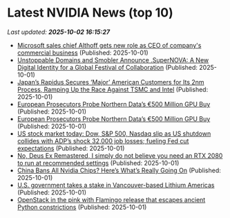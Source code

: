 # Latest NVIDIA News (top 10)
_Last updated: **2025-10-02 16:15:27**_

- [Microsoft sales chief Althoff gets new role as CEO of company's commercial business](https://www.cnbc.com/2025/10/01/microsoft-makes-co.html) (Published: 2025-10-01)
- [Unstoppable Domains and Smobler Announce .SuperNOVA: A New Digital Identity for a Global Festival of Collaboration](https://www.globenewswire.com/news-release/2025/10/01/3159794/0/en/Unstoppable-Domains-and-Smobler-Announce-SuperNOVA-A-New-Digital-Identity-for-a-Global-Festival-of-Collaboration.html) (Published: 2025-10-01)
- [Japan’s Rapidus Secures ‘Major’ American Customers for Its 2nm Process, Ramping Up the Race Against TSMC and Intel](https://wccftech.com/japan-rapidus-secures-major-american-customers-for-its-2nm-process/) (Published: 2025-10-01)
- [European Prosecutors Probe Northern Data’s €500 Million GPU Buy](https://www.livemint.com/companies/news/european-prosecutors-probe-northern-data-s-500-million-gpu-buy-11759333344802.html) (Published: 2025-10-01)
- [European Prosecutors Probe Northern Data’s €500 Million GPU Buy](https://financialpost.com/pmn/business-pmn/european-prosecutors-probe-northern-datas-e500-million-gpu-buy) (Published: 2025-10-01)
- [US stock market today: Dow, S&P 500, Nasdaq slip as US shutdown collides with ADP’s shock 32,000 job losses; fueling Fed cut expectations](https://economictimes.indiatimes.com/news/international/us/us-stock-market-today-wall-street-wavers-as-us-shutdown-triggers-jobs-shock-dow-sp-500-and-nasdaq-slip-as-adp-reports-surprise-32000-job-losses-in-september-and-fed-rate-cut-bets-rise/articleshow/124262035.cms) (Published: 2025-10-01)
- [No, Deus Ex Remastered, I simply do not believe you need an RTX 2080 to run at recommended settings](https://www.rockpapershotgun.com/no-deus-ex-remastered-i-simply-do-not-believe-you-need-an-rtx-2080-to-run-at-recommended-settings) (Published: 2025-10-01)
- [China Bans All Nvidia Chips? Here’s What’s Really Going On](https://40fakes.com/china-bans-all-nvidia-chips-heres-whats-really-going-on/) (Published: 2025-10-01)
- [U.S. government takes a stake in Vancouver-based Lithium Americas](https://www.cbc.ca/news/business/us-government-lithium-americas-1.7647981) (Published: 2025-10-01)
- [OpenStack in the pink with Flamingo release that escapes ancient Python constrictions](https://www.theregister.com/2025/10/01/openstack_flamingo_release/) (Published: 2025-10-01)
